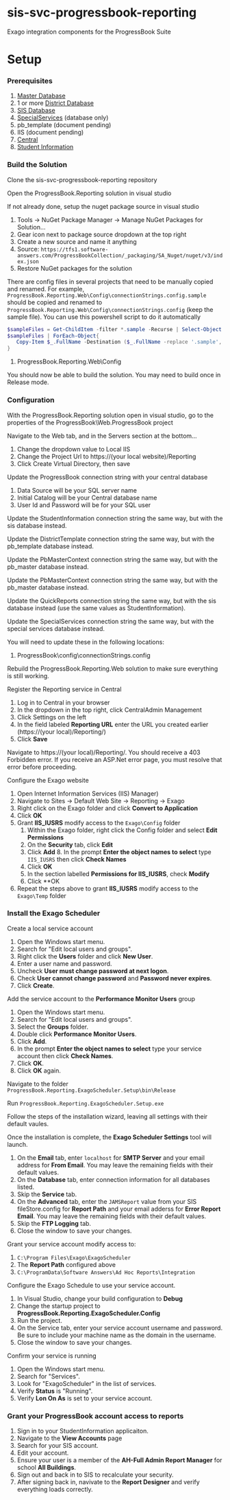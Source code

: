 # sis-svc-progressbook-reporting
Exago integration components for the ProgressBook Suite

# Setup
### Prerequisites
1. [Master Database](https://github.com/FrontlineEducation/sis-db-gradebook-master)
2. 1 or more [District Database](https://github.com/FrontlineEducation/sis-db-gradebook-district)
3. [SIS Database](https://github.com/FrontlineEducation/sis-db-studentinformation)
3. [SpecialServices](https://github.com/FrontlineEducation/sis-app-specialservices) (database only)
4. pb_template (document pending)
5. IIS (document pending)
6. [Central](https://github.com/FrontlineEducation/sis-app-centraladmin)
7. [Student Information](httos://github.com/FrontlineEducation/sis-app-studentinformation)

### Build the Solution
Clone the sis-svc-progressbook-reporting repository

Open the ProgressBook.Reporting solution in visual studio

If not already done, setup the nuget package source in visual studio
1.	Tools -> NuGet Package Manager -> Manage NuGet Packages for Solution…
2.	Gear icon next to package source dropdown at the top right
3.	Create a new source and name it anything
4.	Source: `https://tfs1.software-answers.com/ProgressBookCollection/_packaging/SA_Nuget/nuget/v3/index.json`
5.	Restore NuGet packages for the solution

There are config files in several projects that need to be manually copied and renamed. For example, `ProgressBook.Reporting.Web\Config\connectionStrings.config.sample` should be copied and renamed to `ProgressBook.Reporting.Web\Config\connectionStrings.config` (keep the sample file). You can use this powershell script to do it automatically
```powershell
$sampleFiles = Get-ChildItem -filter *.sample -Recurse | Select-Object FullName
$sampleFiles | ForEach-Object{   
   Copy-Item $_.FullName -Destination ($_.FullName -replace '.sample', '')
} 
```
1.	ProgressBook.Reporting.Web\Config

You should now be able to build the solution. You may need to build once in Release mode.

### Configuration

With the ProgressBook.Reporting solution open in visual studio, go to the properties of the ProgressBook\Web.ProgressBook project

Navigate to the Web tab, and in the Servers section at the bottom...
1.	Change the dropdown value to Local IIS
2.	Change the Project Url to https://(your local website)/Reporting
3.	Click Create Virtual Directory, then save

Update the ProgressBook connection string with your central database
1.	Data Source will be your SQL server name
2.	Initial Catalog will be your Central database name
3.	User Id and Password will be for your SQL user

Update the StudentInformation connection string the same way, but with the sis database instead.

Update the DistrictTemplate connection string the same way, but with the pb_template database instead.

Update the PbMasterContext connection string the same way, but with the pb_master database instead.

Update the PbMasterContext connection string the same way, but with the pb_master database instead.

Update the QuickReports connection string the same way, but with the sis database instead (use the same values as StudentInformation).

Update the SpecialServices connection string the same way, but with the special services database instead.

You will need to update these in the following locations:
1.	ProgressBook\config\connectionStrings.config

Rebuild the ProgressBook.Reporting.Web solution to make sure everything is still working.

Register the Reporting service in Central
1.	Log in to Central in your browser
2.	In the dropdown in the top right, click CentralAdmin Management
3.	Click Settings on the left
4.	In the field labeled **Reporting URL** enter the URL you created earlier (https://(your local)/Reporting/)
6.	Click **Save**

Navigate to https://(your local)/Reporting/. You should receive a 403 Forbidden error. If you receive an ASP.Net error page, you must resolve that error before proceeding.

Configure the Exago website
1. Open Internet Information Services (IIS) Manager)
2. Navigate to Sites -> Default Web Site -> Reporting -> Exago
3. Right click on the Exago folder and click **Convert to Application**
4. Click **OK**
5. Grant **IIS_IUSRS** modify access to the `Exago\Config` folder
    1. Within the Exago folder, right click the Config folder and select **Edit Permissions**
    2. On the **Security** tab, click **Edit**
    3. Click **Add**
        8. In the prompt **Enter the object names to select** type `IIS_IUSRS` then click **Check Names**
    4. Click **OK**
    5. In the section labelled **Permissions for IIS_IUSRS**, check **Modify**
    6. Click **OK
6. Repeat the steps above to grant **IIS_IUSRS** modify access to the `Exago\Temp` folder

### Install the Exago Scheduler

Create a local service account
1. Open the Windows start menu.
2. Search for "Edit local users and groups".
3. Right click the **Users** folder and click **New User**.
4. Enter a user name and password.
5. Uncheck **User must change password at next logon**.
6. Check **User cannot change password** and **Password never expires**.
7. Click **Create**.

Add the service account to the **Performance Monitor Users** group
1. Open the Windows start menu.
2. Search for "Edit local users and groups".
3. Select the **Groups** folder.
4. Double click **Performance Monitor Users**.
5. Click **Add**.
6. In the prompt **Enter the object names to select** type your service account then click **Check Names**.
7. Click **OK**.
8. Click **OK** again.

Navigate to the folder `ProgressBook.Reporting.ExagoScheduler.Setup\bin\Release`

Run `ProgressBook.Reporting.ExagoScheduler.Setup.exe`

Follow the steps of the installation wizard, leaving all settings with their default vaules.

Once the installation is complete, the **Exago Scheduler Settings** tool will launch.
1. On the **Email** tab, enter `localhost` for **SMTP Server** and your email address for **From Email**. You may leave the remaining fields with their default values.
2. On the **Database** tab, enter connection information for all databases listed.
3. Skip the **Service** tab.
4. On the **Advanced** tab, enter the `JAMSReport` value from your SIS fileStore.config for **Report Path** and your email adderss for **Error Report Email**. You may leave the remaining fields with their default values.
5. Skip the **FTP Logging** tab.
6. Close the window to save your changes.

Grant your service account modify access to:
1. `C:\Program Files\Exago\ExagoScheduler`
2. The **Report Path** configured above
3. `C:\ProgramData\Software Answers\Ad Hoc Reports\Integration`

Configure the Exago Schedule to use your service account.
1. In Visual Studio, change your build configuration to **Debug** 
2. Change the startup project to **ProgressBook.Reporting.ExagoScheduler.Config**
3. Run the project.
4. On the Service tab, enter your service account username and password. Be sure to include your machine name as the domain in the username.
5. Close the window to save your changes.

Confirm your service is running
1. Open the Windows start menu.
2. Search for "Services".
3. Look for "ExagoScheduler" in the list of services.
4. Verify **Status** is "Running".
5. Verify **Lon On As** is set to your service account.

### Grant your ProgressBook account access to reports

1. Sign in to your StudentInformation applicaiton.
2. Navigate to the **View Accounts** page
3. Search for your SIS account.
4. Edit your account.
5. Ensure your user is a member of the **AH-Full Admin Report Manager** for school **All Buildings**.
6. Sign out and back in to SIS to recalculate your security.	
7. After signing back in, navivate to the **Report Designer** and verify everything loads correctly.
